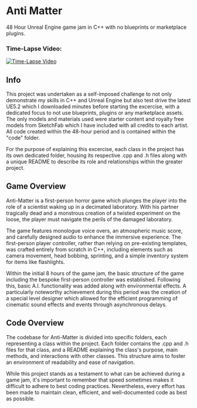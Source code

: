 # Anti Matter
48 Hour Unreal Engine game jam in C++ with no blueprints or marketplace plugins.

### Time-Lapse Video:
[![Time-Lapse Video](https://img.youtube.com/vi/csn6bAA6DLI/0.jpg)](https://www.youtube.com/watch?v=csn6bAA6DLI)

## Info
This project was undertaken as a self-imposed challenge to not only demonstrate my skills in C++ and Unreal Engine but also test drive the latest UE5.2 which I downloaded minutes before starting the excercise, with a dedicated focus to not use blueprints, plugins or any marketplace assets. The only models and materials used were starter content and royalty free models from SketchFab which I have included with all credits to each artist. All code created within the 48-hour period and is contained within the "code" folder. 

For the purpose of explaining this excercise, each class in the project has its own dedicated folder, housing its respective .cpp and .h files along with a unique README to describe its role and relationships within the greater project.

## Game Overview

Anti-Matter is a first-person horror game which plunges the player into the role of a scientist waking up in a decimated laboratory. With his partner tragically dead and a monstrous creation of a twisted experiment on the loose, the player must navigate the perils of the damaged laboratory.

The game features monologue voice overs, an atmospheric music score, and carefully designed audio to enhance the immersive experience. The first-person player controller, rather than relying on pre-existing templates, was crafted entirely from scratch in C++, including elements such as camera movement, head bobbing, sprinting, and a simple inventory system for items like flashlights.

Within the initial 8 hours of the game jam, the basic structure of the game including the bespoke first-person controller was established. Following this, basic A.I. functionality was added along with environmental effects. A particularly noteworthy achievement during this period was the creation of a special level designer which allowed for the efficient programming of cinematic sound effects and events through asynchronous delays.

## Code Overview

The codebase for Anti-Matter is divided into specific folders, each representing a class within the project. Each folder contains the .cpp and .h files for that class, and a README explaining the class's purpose, main methods, and interactions with other classes. This structure aims to foster an environment of readability and ease of navigation.

While this project stands as a testament to what can be achieved during a game jam, it's important to remember that speed sometimes makes it difficult to adhere to best coding practices. Nevertheless, every effort has been made to maintain clean, efficient, and well-documented code as best as possible.
